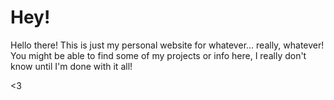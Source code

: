# Hey!

Hello there! This is just my personal website for whatever... really, whatever! You might be able to find some of my projects or info here, I really don't know until I'm done with it all!

<3